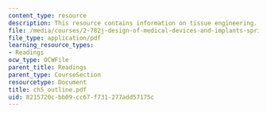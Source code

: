 ```yaml
---
content_type: resource
description: This resource contains information on tissue engineering.
file: /media/courses/2-782j-design-of-medical-devices-and-implants-spring-2006/8215720cbb09cc67f731277add57175c_ch5_outline.pdf
file_type: application/pdf
learning_resource_types:
- Readings
ocw_type: OCWFile
parent_title: Readings
parent_type: CourseSection
resourcetype: Document
title: ch5_outline.pdf
uid: 8215720c-bb09-cc67-f731-277add57175c
---
```

